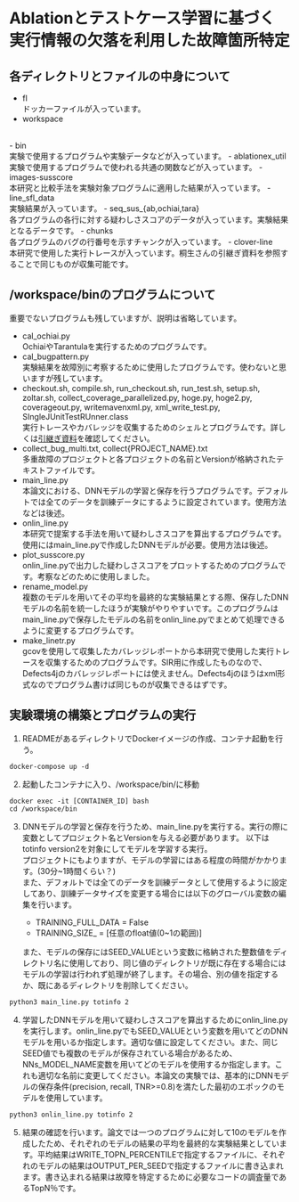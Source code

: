 # Ablationとテストケース学習に基づく実行情報の欠落を利用した故障箇所特定

## 各ディレクトリとファイルの中身について
- fl
<br>ドッカーファイルが入っています。
- workspace
<br>
    - bin<br>
        実験で使用するプログラムや実験データなどが入っています。
        - ablationex_util<br>
            実験で使用するプログラムで使われる共通の関数などが入っています。
        - images-susscore<br>
            本研究と比較手法を実験対象プログラムに適用した結果が入っています。
        - line_sfl_data<br>
            実験結果が入っています。
        - seq_sus_{ab,ochiai,tara}<br>
            各プログラムの各行に対する疑わしさスコアのデータが入っています。実験結果となるデータです。
    - chunks<br>
        各プログラムのバグの行番号を示すチャンクが入っています。
    - clover-line<br>
        本研究で使用した実行トレースが入っています。桐生さんの引継ぎ資料を参照することで同じものが収集可能です。

## /workspace/binのプログラムについて
重要でないプログラムも残していますが、説明は省略しています。
- cal_ochiai.py<br>
    OchiaiやTarantulaを実行するためのプログラムです。
- cal_bugpattern.py<br>
    実験結果を故障別に考察するために使用したプログラムです。使わないと思いますが残しています。
- checkout.sh, compile.sh, run_checkout.sh, run_test.sh, setup.sh, zoltar.sh, collect_coverage_parallelized.py, hoge.py, hoge2.py, coverageout.py, writemavenxml.py, xml_write_test.py, SIngleJUnitTestRUnner.class<br>
    実行トレースやカバレッジを収集するためのシェルとプログラムです。詳しくは[引継ぎ資料](./workspace/bin/readme_kiryu.md)を確認してください。
    <!-- 実行トレースやカバレッジを収集するためのシェルとプログラムです。OpenCloverを使用しています。 -->
- collect_bug_multi.txt, collect{PROJECT_NAME}.txt<br>
    多重故障のプロジェクトと各プロジェクトの名前とVersionが格納されたテキストファイルです。
- main_line.py<br>
    本論文における、DNNモデルの学習と保存を行うプログラムです。デフォルトでは全てのデータを訓練データにするように設定されています。使用方法などは後述。
- onlin_line.py<br>
    本研究で提案する手法を用いて疑わしさスコアを算出するプログラムです。使用にはmain_line.pyで作成したDNNモデルが必要。使用方法は後述。
- plot_susscore.py<br>
    onlin_line.pyで出力した疑わしさスコアをプロットするためのプログラムです。考察などのために使用しました。
- rename_model.py<br>
    複数のモデルを用いてその平均を最終的な実験結果とする際、保存したDNNモデルの名前を統一したほうが実験がやりやすいです。このプログラムはmain_line.pyで保存したモデルの名前をonlin_line.pyでまとめて処理できるように変更するプログラムです。
- make_linetr.py<br>
    gcovを使用して収集したカバレッジレポートから本研究で使用した実行トレースを収集するためのプログラムです。SIR用に作成したものなので、Defects4jのカバレッジレポートには使えません。Defects4jのほうはxml形式なのでプログラム書けば同じものが収集できるはずです。

## 実験環境の構築とプログラムの実行
1. READMEがあるディレクトリでDockerイメージの作成、コンテナ起動を行う。
```shell:READMEがあるディレクトリ上
docker-compose up -d
```
2. 起動したコンテナに入り、/workspace/bin/に移動
```shell:
docker exec -it [CONTAINER_ID] bash
cd /workspace/bin
```
3. DNNモデルの学習と保存を行うため、main_line.pyを実行する。実行の際に変数としてプロジェクト名とVersionを与える必要があります。
以下はtotinfo version2を対象にしてモデルを学習する実行。<br>
プロジェクトにもよりますが、モデルの学習にはある程度の時間がかかります。(30分~1時間くらい？)<br>
また、デフォルトでは全てのデータを訓練データとして使用するように設定してあり、訓練データサイズを変更する場合には以下のグローバル変数の編集を行います。<br>
    - TRAINING_FULL_DATA = False
    - TRAINING_SIZE_ = [任意のfloat値(0~1の範囲)]<br>

    また、モデルの保存にはSEED_VALUEという変数に格納された整数値をディレクトリ名に使用しており、同じ値のディレクトリが既に存在する場合にはモデルの学習は行われず処理が終了します。その場合、別の値を指定するか、既にあるディレクトリを削除してください。
```python3:main_line.pyの実行
python3 main_line.py totinfo 2
```
4. 学習したDNNモデルを用いて疑わしさスコアを算出するためにonlin_line.pyを実行します。onlin_line.pyでもSEED_VALUEという変数を用いてどのDNNモデルを用いるか指定します。適切な値に設定してください。また、同じSEED値でも複数のモデルが保存されている場合があるため、NNs_MODEL_NAME変数を用いてどのモデルを使用するか指定します。これも適切な名前に変更してください。本論文の実験では、基本的にDNNモデルの保存条件(precision, recall, TNR>=0.8)を満たした最初のエポックのモデルを使用しています。
```python3:onlin_line.pyの実行
python3 onlin_line.py totinfo 2
```
5. 結果の確認を行います。論文では一つのプログラムに対して10のモデルを作成したため、それぞれのモデルの結果の平均を最終的な実験結果としています。平均結果はWRITE_TOPN_PERCENTILEで指定するファイルに、それぞれのモデルの結果はOUTPUT_PER_SEEDで指定するファイルに書き込まれます。書き込まれる結果は故障を特定するために必要なコードの調査量であるTopN％です。
